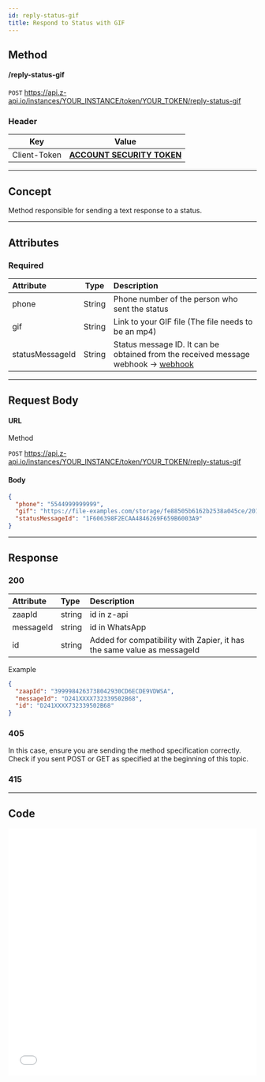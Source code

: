 ```yaml
---
id: reply-status-gif  
title: Respond to Status with GIF  
---
```


## Method

#### /reply-status-gif

`POST` https://api.z-api.io/instances/YOUR_INSTANCE/token/YOUR_TOKEN/reply-status-gif

### Header

|      Key       |            Value            |
| :------------: |     :-----------------:     |
|  Client-Token  | **[ACCOUNT SECURITY TOKEN](../security/client-token)** |

---

## Concept

Method responsible for sending a text response to a status.

---

## Attributes

### Required

| Attribute     |  Type  | Description                        |
| :------------ | :----: | :--------------------------------- |
| phone         | String | Phone number of the person who sent the status |
| gif           | String | Link to your GIF file (The file needs to be an mp4) |
| statusMessageId | String | Status message ID. It can be obtained from the received message webhook -> [webhook](../webhooks/on-message-received) |

---

## Request Body

#### URL

Method

`POST` https://api.z-api.io/instances/YOUR_INSTANCE/token/YOUR_TOKEN/reply-status-gif

#### Body

```json
{
  "phone": "5544999999999",
  "gif": "https://file-examples.com/storage/fe88505b6162b2538a045ce/2017/04/file_example_MP4_480_1_5MG.mp4",
  "statusMessageId": "1F606398F2ECAA4846269F659B6003A9"
}
```

---

## Response

### 200

| Attribute  |  Type   | Description                     |
| :--------- | :-----  | :------------------------------ |
| zaapId     | string  | id in z-api                      |
| messageId  | string  | id in WhatsApp                   |
| id         | string  | Added for compatibility with Zapier, it has the same value as messageId |

Example

```json
{
  "zaapId": "3999984263738042930CD6ECDE9VDWSA",
  "messageId": "D241XXXX732339502B68",
  "id": "D241XXXX732339502B68"
}
```

### 405

In this case, ensure you are sending the method specification correctly. Check if you sent POST or GET as specified at the beginning of this topic.

### 415

---

## Code

<iframe src="//api.apiembed.com/?source=https://raw.githubusercontent.com/Z-API/z-api-docs/main/json-examples/reply-status-gif.json&targets=all" frameborder="0" scrolling="no" width="100%" height="500px" seamless></iframe>
